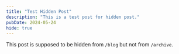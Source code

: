 ```yaml
---
title: "Test Hidden Post"
description: "This is a test post for hidden post."
pubDate: 2024-05-24
hide: true
---
```


This post is supposed to be hidden from `/blog` but not from `/archive`.
